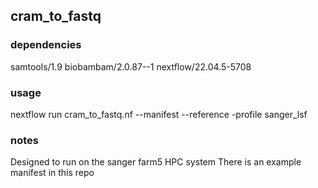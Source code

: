 ## cram_to_fastq

### dependencies
samtools/1.9 
biobambam/2.0.87--1 
nextflow/22.04.5-5708

### usage
nextflow run cram_to_fastq.nf --manifest <manifest> --reference <reference> -profile sanger_lsf

### notes
Designed to run on the sanger farm5 HPC system
There is an example manifest in this repo
